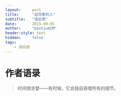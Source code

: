 ```yaml
---
layout:     post
title:      "追风筝的人"
subtitle:   "读后感"
date:       2015-09-05
author:     "pentiumCM"
header-style: text
hidden:     false
tags:
    - 读后感
---
```


# 作者语录
> 时间很贪婪——有时候，它会独自吞噬所有的细节。